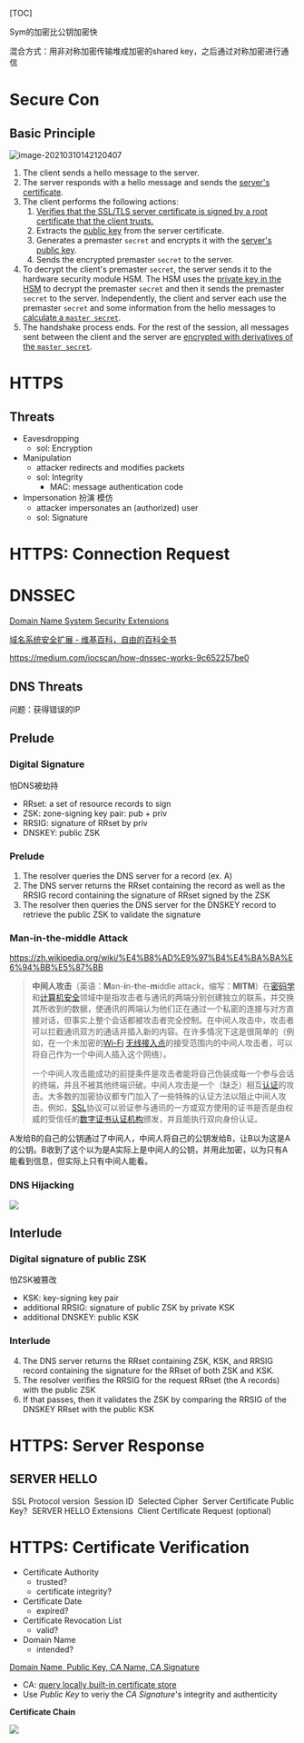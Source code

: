 [TOC]

Sym的加密比公钥加密快

混合方式：用非对称加密传输堆成加密的shared key，之后通过对称加密进行通信



# Secure Con

## Basic Principle

![image-20210310142120407](assets/image-20210310142120407.png)

1. The client sends a hello message to the server.
2. The server responds with a hello message and sends the <u>server's certificate</u>.
3. The client performs the following actions:
    1. <u>Verifies that the SSL/TLS server certificate is signed by a root certificate that the client trusts.</u>
    2. Extracts the <u>public key</u> from the server certificate.
    3. Generates a premaster `secret` and encrypts it with the <u>server's public key</u>.
    4. Sends the encrypted premaster `secret` to the server.
4. To decrypt the client's premaster `secret`, the server sends it to the hardware security module HSM. The HSM uses the <u>private key in the HSM</u> to decrypt the premaster `secret` and then it sends the premaster `secret` to the server. Independently, the client and server each use the premaster `secret` and some information from the hello messages to <u>calculate a `master secret`</u>.
5. The handshake process ends. For the rest of the session, all messages sent between the client and the server are <u>encrypted with derivatives of the `master secret`</u>.

# HTTPS

## Threats

* Eavesdropping
    * sol: Encryption
* Manipulation
    * attacker redirects and modifies packets
    * sol: Integrity
        * MAC: message authentication code
* Impersonation 扮演 模仿
    * attacker impersonates an (authorized) user
    * sol: Signature

# HTTPS: Connection Request

# DNSSEC

[Domain Name System Security Extensions](https://en.wikipedia.org/wiki/Domain_Name_System_Security_Extensions)

[域名系统安全扩展 - 维基百科，自由的百科全书](https://zh.wikipedia.org/wiki/%E5%9F%9F%E5%90%8D%E7%B3%BB%E7%BB%9F%E5%AE%89%E5%85%A8%E6%89%A9%E5%B1%95)

https://medium.com/iocscan/how-dnssec-works-9c652257be0

## DNS Threats

问题：获得错误的IP

## Prelude

### Digital Signature

怕DNS被劫持

* RRset: a set of resource records to sign
* ZSK: zone-signing key pair: pub + priv
* RRSIG: signature of RRset by priv
* DNSKEY: public ZSK

### Prelude

1. The resolver queries the DNS server for a record (ex. A)
2. The DNS server returns the RRset containing the record as well as the RRSIG record containing the signature of RRset signed by the ZSK
3. The resolver then queries the DNS server for the DNSKEY record to retrieve the public ZSK to validate the signature

### Man-in-the-middle Attack

https://zh.wikipedia.org/wiki/%E4%B8%AD%E9%97%B4%E4%BA%BA%E6%94%BB%E5%87%BB

> **中间人攻击**（英语：**M**an-**i**n-**t**he-**m**iddle attack，缩写：**MITM**）在[密码学](https://zh.wikipedia.org/wiki/密码学)和[计算机安全](https://zh.wikipedia.org/wiki/计算机安全)领域中是指攻击者与通讯的两端分别创建独立的联系，并交换其所收到的数据，使通讯的两端认为他们正在通过一个私密的连接与对方直接对话，但事实上整个会话都被攻击者完全控制。在中间人攻击中，攻击者可以拦截通讯双方的通话并插入新的内容。在许多情况下这是很简单的（例如，在一个未加密的[Wi-Fi](https://zh.wikipedia.org/wiki/Wi-Fi) [无线接入点](https://zh.wikipedia.org/wiki/无线接入点)的接受范围内的中间人攻击者，可以将自己作为一个中间人插入这个网络）。
>
> 一个中间人攻击能成功的前提条件是攻击者能将自己伪装成每一个参与会话的终端，并且不被其他终端识破。中间人攻击是一个（缺乏）相互[认证](https://zh.wikipedia.org/wiki/认证)的攻击。大多数的加密协议都专门加入了一些特殊的认证方法以阻止中间人攻击。例如，[SSL](https://zh.wikipedia.org/wiki/SSL)协议可以验证参与通讯的一方或双方使用的证书是否是由权威的受信任的[数字证书认证机构](https://zh.wikipedia.org/wiki/数字证书认证机构)颁发，并且能执行双向身份认证。



A发给B的自己的公钥通过了中间人，中间人将自己的公钥发给B，让B以为这是A的公钥。B收到了这个以为是A实际上是中间人的公钥，并用此加密，以为只有A能看到信息，但实际上只有中间人能看。

### DNS Hijacking

![](assets/image-20210310175807788.png)

## Interlude

### Digital signature of public ZSK

怕ZSK被篡改

* KSK: key-signing key pair
* additional RRSIG: signature of public ZSK by private KSK
* additional DNSKEY: public KSK

### Interlude

4. The DNS server returns the RRset containing ZSK, KSK, and RRSIG record containing the signature for the RRset of both ZSK and KSK.
5. The resolver verifies the RRSIG for the request RRset (the A records) with the public ZSK
6. If that passes, then it validates the ZSK by comparing the RRSIG of the DNSKEY RRset with the public KSK

# HTTPS: Server Response

## SERVER HELLO

​	SSL Protocol version
​	Session ID
​	Selected Cipher
​	Server Certificate               Public Key?
​	SERVER HELLO Extensions
​	Client Certificate Request (optional)

# HTTPS: Certificate Verification

* Certificate Authority
    * trusted?
    * certificate integrity?
* Certificate Date
    * expired?
* Certificate Revocation List
    * valid?
* Domain Name
    * intended?



<u>Domain Name, Public Key, CA Name, CA Signature</u>

* CA: <u>query locally built-in certificate store</u>
* Use *Public Key* to veriy the *CA Signature*'s integrity and authenticity



**Certificate Chain**

![](assets/image-20210317144828098.png)